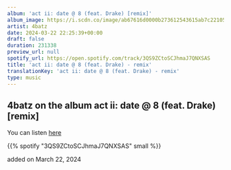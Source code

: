 ```yaml
---
album: 'act ii: date @ 8 (feat. Drake) [remix]'
album_image: https://i.scdn.co/image/ab67616d0000b273612543615ab7c221057cbf10
artist: 4batz
date: 2024-03-22 22:25:39+00:00
draft: false
duration: 231338
preview_url: null
spotify_url: https://open.spotify.com/track/3QS9ZCtoSCJhmaJ7QNXSAS
title: 'act ii: date @ 8 (feat. Drake) - remix'
translationKey: 'act ii: date @ 8 (feat. Drake) - remix'
type: music
---
```


## 4batz on the album act ii: date @ 8 (feat. Drake) [remix]

You can listen [here](https://open.spotify.com/track/3QS9ZCtoSCJhmaJ7QNXSAS)

{{% spotify "3QS9ZCtoSCJhmaJ7QNXSAS" small %}}

added on March 22, 2024